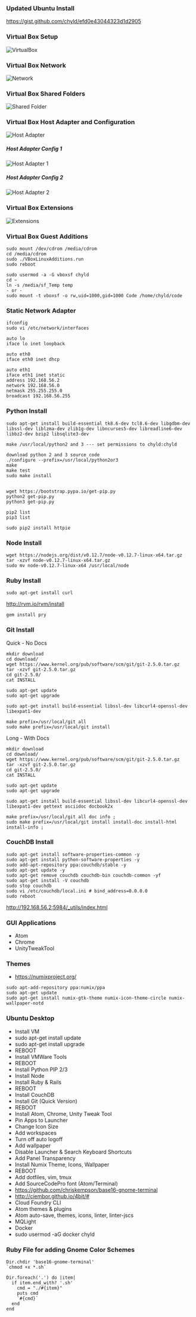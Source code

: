 ### Updated Ubuntu Install
https://gist.github.com/chyld/efd0e43044323d1d2905

### Virtual Box Setup
![VirtualBox](https://raw.githubusercontent.com/chyld/devops/master/images/vm1.png)

### Virtual Box Network
![Network](https://raw.githubusercontent.com/chyld/devops/master/images/vm2.png)

### Virtual Box Shared Folders
![Shared Folder](https://raw.githubusercontent.com/chyld/devops/master/images/vm3.png)

### Virtual Box Host Adapter and Configuration
![Host Adapter](https://raw.githubusercontent.com/chyld/devops/master/images/vm4.png)

##### Host Adapter Config 1
![Host Adapter 1](https://raw.githubusercontent.com/chyld/devops/master/images/vm5.png)

##### Host Adapter Config 2
![Host Adapter 2](https://raw.githubusercontent.com/chyld/devops/master/images/vm6.png)

### Virtual Box Extensions
![Extensions](https://raw.githubusercontent.com/chyld/devops/master/images/vm7.png)

### Virtual Box Guest Additions

```
sudo mount /dev/cdrom /media/cdrom
cd /media/cdrom
sudo ./VBoxLinuxAdditions.run
sudo reboot

sudo usermod -a -G vboxsf chyld
cd ~
ln -s /media/sf_Temp temp
- or -
sudo mount -t vboxsf -o rw,uid=1000,gid=1000 Code /home/chyld/code
```  

### Static Network Adapter

```
ifconfig
sudo vi /etc/network/interfaces
```

```
auto lo
iface lo inet loopback

auto eth0
iface eth0 inet dhcp

auto eth1
iface eth1 inet static
address 192.168.56.2
network 192.168.56.0
netmask 255.255.255.0
broadcast 192.168.56.255
```

### Python Install

```
sudo apt-get install build-essential tk8.6-dev tcl8.6-dev libgdbm-dev libssl-dev liblzma-dev zlib1g-dev libncurses5-dev libreadline6-dev libbz2-dev bzip2 libsqlite3-dev

make /usr/local/python2 and 3 --- set permissions to chyld:chyld

download python 2 and 3 source code
./configure --prefix=/usr/local/python2or3
make
make test
sudo make install


wget https://bootstrap.pypa.io/get-pip.py
python2 get-pip.py
python3 get-pip.py

pip2 list
pip3 list

sudo pip2 install httpie
```

### Node Install

```
wget https://nodejs.org/dist/v0.12.7/node-v0.12.7-linux-x64.tar.gz
tar -xzvf node-v0.12.7-linux-x64.tar.gz
sudo mv node-v0.12.7-linux-x64 /usr/local/node
```

### Ruby Install

```
sudo apt-get install curl
```

http://rvm.io/rvm/install

```
gem install pry
```

### Git Install

Quick - No Docs

```
mkdir download
cd download/
wget https://www.kernel.org/pub/software/scm/git/git-2.5.0.tar.gz
tar -xzvf git-2.5.0.tar.gz
cd git-2.5.0/
cat INSTALL

sudo apt-get update
sudo apt-get upgrade

sudo apt-get install build-essential libssl-dev libcurl4-openssl-dev libexpat1-dev

make prefix=/usr/local/git all
sudo make prefix=/usr/local/git install
```

Long - With Docs

```
mkdir download
cd download/
wget https://www.kernel.org/pub/software/scm/git/git-2.5.0.tar.gz
tar -xzvf git-2.5.0.tar.gz
cd git-2.5.0/
cat INSTALL

sudo apt-get update
sudo apt-get upgrade

sudo apt-get install build-essential libssl-dev libcurl4-openssl-dev libexpat1-dev gettext asciidoc docbook2x

make prefix=/usr/local/git all doc info ;
sudo make prefix=/usr/local/git install install-doc install-html install-info ;
```

### CouchDB Install

```
sudo apt-get install software-properties-common -y
sudo apt-get install python-software-properties -y
sudo add-apt-repository ppa:couchdb/stable -y
sudo apt-get update -y
sudo apt-get remove couchdb couchdb-bin couchdb-common -yf
sudo apt-get install -V couchdb
sudo stop couchdb
sudo vi /etc/couchdb/local.ini # bind_address=0.0.0.0
sudo reboot
```

http://192.168.56.2:5984/_utils/index.html

### GUI Applications

- Atom
- Chrome
- UnityTweakTool

### Themes

- https://numixproject.org/

```
sudo apt-add-repository ppa:numix/ppa
sudo apt-get update
sudo apt-get install numix-gtk-theme numix-icon-theme-circle numix-wallpaper-notd
```

### Ubuntu Desktop

- Install VM
- sudo apt-get install update
- sudo apt-get install upgrade
- REBOOT
- Install VMWare Tools
- REBOOT
- Install Python PIP 2/3
- Install Node
- Install Ruby & Rails
- REBOOT
- Install CouchDB
- Install Git (Quick Version)
- REBOOT
- Install Atom, Chrome, Unity Tweak Tool
- Pin Apps to Launcher
- Change Icon Size
- Add workspaces
- Turn off auto logoff
- Add wallpaper
- Disable Launcher & Search Keyboard Shortcuts
- Add Panel Transparency
- Install Numix Theme, Icons, Wallpaper
- REBOOT
- Add dotfiles, vim, tmux
- Add SourceCodePro font (Atom/Terminal)
- https://github.com/chriskempson/base16-gnome-terminal
- http://ciembor.github.io/4bit/#
- Cloud Foundry CLI
- Atom themes & plugins
- Atom auto-save, themes, icons, linter, linter-jscs
- MQLight
- Docker
- sudo usermod -aG docker chyld

### Ruby File for adding Gnome Color Schemes

```
Dir.chdir 'base16-gnome-terminal'
`chmod +x *.sh`

Dir.foreach('.') do |item|
  if item.end_with? '.sh'
    cmd = "./#{item}"
    puts cmd
    `#{cmd}`
  end
end
```
